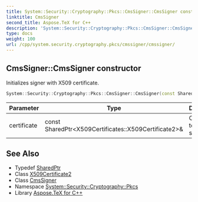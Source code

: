 ```yaml
---
title: System::Security::Cryptography::Pkcs::CmsSigner::CmsSigner constructor
linktitle: CmsSigner
second_title: Aspose.TeX for C++
description: 'System::Security::Cryptography::Pkcs::CmsSigner::CmsSigner constructor. Initializes signer with X509 certificate in C++.'
type: docs
weight: 100
url: /cpp/system.security.cryptography.pkcs/cmssigner/cmssigner/
---
```

## CmsSigner::CmsSigner constructor


Initializes signer with X509 certificate.

```cpp
System::Security::Cryptography::Pkcs::CmsSigner::CmsSigner(const SharedPtr<X509Certificates::X509Certificate2> &certificate)
```


| Parameter | Type | Description |
| --- | --- | --- |
| certificate | const SharedPtr\<X509Certificates::X509Certificate2\>\& | Certificate to use for signing. |

## See Also

* Typedef [SharedPtr](../../../system/sharedptr/)
* Class [X509Certificate2](../../../system.security.cryptography.x509certificates/x509certificate2/)
* Class [CmsSigner](../)
* Namespace [System::Security::Cryptography::Pkcs](../../)
* Library [Aspose.TeX for C++](../../../)
